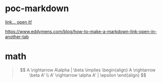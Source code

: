 <base target="_blank">

# poc-markdown

[link... open it!](https://www.eddymens.com/blog/how-to-make-a-markdown-link-open-in-another-tab)

<a href="http://example.com" target="_blank">https://www.eddymens.com/blog/how-to-make-a-markdown-link-open-in-another-tab</a>

# math
> $$
A \rightarrow A\alpha | \beta \implies
\begin{align}
A \rightarrow \beta A' \\
A' \rightarrow \alpha A' | \epsilon
\end{align}
$$
